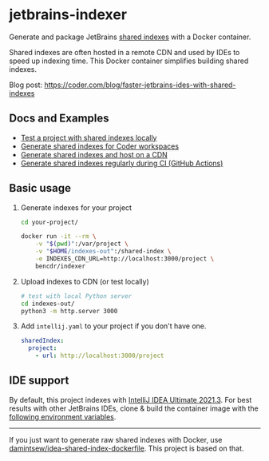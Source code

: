 # jetbrains-indexer

Generate and package JetBrains [shared indexes](https://www.jetbrains.com/help/idea/shared-indexes.html) with a Docker container.

Shared indexes are often hosted in a remote
CDN and used by IDEs to speed up indexing time. This Docker container simplifies building shared indexes.

Blog post: <https://coder.com/blog/faster-jetbrains-ides-with-shared-indexes>

## Docs and Examples

- [Test a project with shared indexes locally](./docs/filesystem.md)
- [Generate shared indexes for Coder workspaces](./docs/coder.md)
- [Generate shared indexes and host on a CDN](./docs/cdn.md)
- [Generate shared indexes regularly during CI (GitHub Actions)](./docs/ci.md)

## Basic usage

1.  Generate indexes for your project

    ```sh
    cd your-project/

    docker run -it --rm \
        -v "$(pwd)":/var/project \
        -v "$HOME/indexes-out":/shared-index \
        -e INDEXES_CDN_URL=http://localhost:3000/project \
        bencdr/indexer
    ```

1.  Upload indexes to CDN (or test locally)

    ```sh
    # test with local Python server
    cd indexes-out/
    python3 -m http.server 3000
    ```

1.  Add `intellij.yaml` to your project if you don't have one.

    ```yaml
    sharedIndex:
      project:
        - url: http://localhost:3000/project
    ```

## IDE support

By default, this project indexes with [IntelliJ IDEA Ultimate 2021.3](https://www.jetbrains.com/idea/). For best results with other JetBrains IDEs,
clone & build the container image with the [following environment variables](https://github.com/bpmct/indexer/blob/master/Dockerfile#L6-L9).

---

If you just want to generate raw shared indexes with Docker, use [damintsew/idea-shared-index-dockerfile](damintsew/idea-shared-index-dockerfile). This project is based on that.
